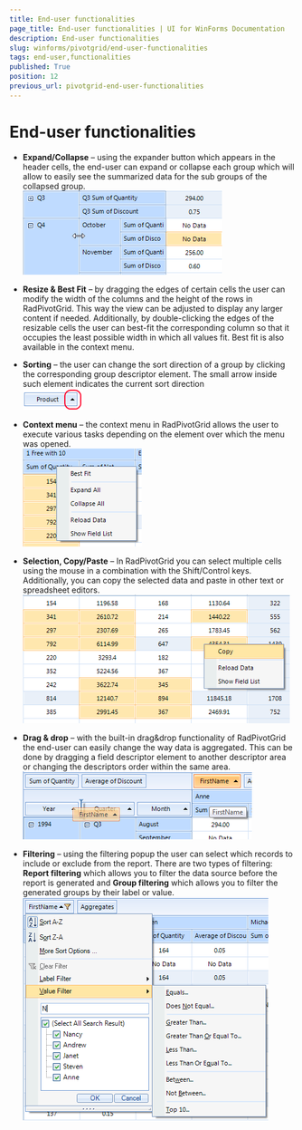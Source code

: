 ```yaml
---
title: End-user functionalities
page_title: End-user functionalities | UI for WinForms Documentation
description: End-user functionalities
slug: winforms/pivotgrid/end-user-functionalities
tags: end-user,functionalities
published: True
position: 12
previous_url: pivotgrid-end-user-functionalities
---
```


# End-user functionalities

* __Expand/Collapse__ – using the expander button which appears in the header cells, the end-user can expand or collapse each group which will allow to easily see the summarized data for the sub groups of the collapsed group.<br>![pivotgrid-end-user-functionalities 001](images/pivotgrid-end-user-functionalities001.png)

* __Resize & Best Fit__ – by dragging the edges of certain cells the user can modify the width of the columns and the height of the rows in RadPivotGrid. This way the view can be adjusted to display any larger content if needed. Additionally, by double-clicking the edges of the resizable cells the user can best-fit the corresponding column so that it occupies the least possible width in which all values fit. Best fit is also available in the context menu.

* __Sorting__ – the user can change the sort direction of a group by clicking the corresponding group descriptor element. The small arrow inside such element indicates the current sort direction <br>![pivotgrid-end-user-functionalities 002](images/pivotgrid-end-user-functionalities002.png)

* __Context menu__ – the context menu in RadPivotGrid allows the user to execute various tasks depending on the element over which the menu was opened. <br>![pivotgrid-end-user-functionalities 003](images/pivotgrid-end-user-functionalities003.png)

* __Selection, Copy/Paste__ – In RadPivotGrid you can select multiple cells using the mouse in a combination with the Shift/Control keys. Additionally, you can copy the selected data and paste in other text or spreadsheet editors. <br>![pivotgrid-end-user-functionalities 004](images/pivotgrid-end-user-functionalities004.png)

* __Drag & drop__ – with the built-in drag&drop functionality of RadPivotGrid the end-user can easily change the way data is aggregated. This can be done by dragging a field descriptor element to another descriptor area or changing the descriptors order within the same area. <br>![pivotgrid-end-user-functionalities 005](images/pivotgrid-end-user-functionalities005.png)

* __Filtering__ – using the filtering popup the user can select which records to include or exclude from the report. There are two types of filtering: __Report filtering__ which allows you to filter the data source before the report is generated and __Group filtering__ which allows you to filter the generated groups by their label or value. <br>![pivotgrid-end-user-functionalities 006](images/pivotgrid-end-user-functionalities006.png)
